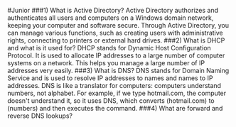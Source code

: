 #Junior
###1) What is Active Directory?
Active Directory authorizes and authenticates all users and computers on a Windows domain network, keeping your computer and software secure. Through Active Directory, you can manage various functions, such as creating users with administrative rights, connecting to printers or external hard drives.
###2) What is DHCP and what is it used for?
DHCP stands for Dynamic Host Configuration Protocol. It is used to allocate IP addresses to a large number of computer systems on a network. This helps you manage a large number of IP addresses very easily.
###3) What is DNS?
DNS stands for Domain Naming Service and is used to resolve IP addresses to names and names to IP addresses. DNS is like a translator for computers: computers understand numbers, not alphabet. For example, if we type hotmail.com, the computer doesn't understand it, so it uses DNS, which converts (hotmail.com) to (numbers) and then executes the command.
###4) What are forward and reverse DNS lookups?

